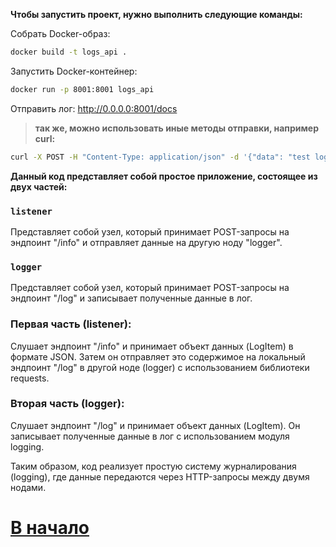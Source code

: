 **Чтобы запустить проект, нужно выполнить следующие команды:**

Собрать Docker-образ: 
```bash
docker build -t logs_api .
```
Запустить Docker-контейнер: 
```bash
docker run -p 8001:8001 logs_api
```
Отправить лог:
http://0.0.0.0:8001/docs

>**так же, можно использовать иные методы отправки, например curl:**
```bash
curl -X POST -H "Content-Type: application/json" -d '{"data": "test log"}' http://localhost:8001/info
```

**Данный код представляет собой простое приложение, состоящее из двух частей:**

### `listener` 
Представляет собой узел, который принимает POST-запросы на эндпоинт "/info" и отправляет данные на другую ноду "logger".

### `logger` 
Представляет собой узел, который принимает POST-запросы на эндпоинт "/log" и записывает полученные данные в лог.

### Первая часть (listener):  
Слушает эндпоинт "/info" и принимает объект данных (LogItem) в формате JSON. Затем он отправляет это содержимое на локальный эндпоинт "/log" в другой ноде (logger) с использованием библиотеки requests.

### Вторая часть (logger):  
Слушает эндпоинт "/log" и принимает объект данных (LogItem). Он записывает полученные данные в лог с использованием модуля logging.

Таким образом, код реализует простую систему журналирования (logging), где данные передаются через HTTP-запросы между двумя нодами.

# [В начало](https://github.com/fulliam/ros_logs_api)